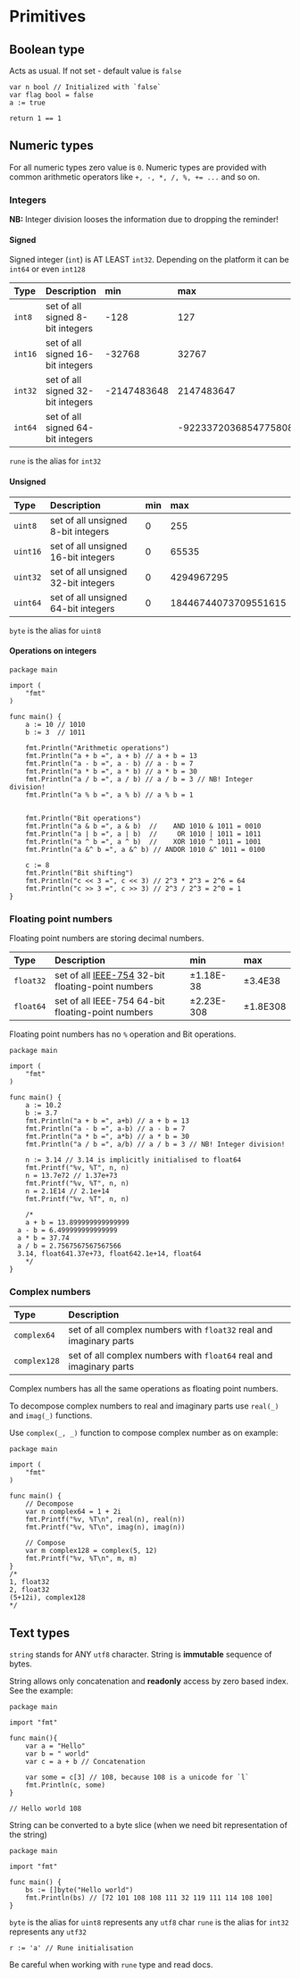 # Primitives

## Boolean type
Acts as usual. If not set - default value is `false`
```
var n bool // Initialized with `false`
var flag bool = false
a := true

return 1 == 1 
```

## Numeric types
For all numeric types zero value is `0`.
Numeric types are provided with common arithmetic operators like `+, -, *, /, %, += ...` and so on.

### Integers

**NB:** Integer division looses the information due to dropping the reminder!

#### Signed

Signed integer (`int`) is AT LEAST `int32`. Depending on the platform it can be `int64` or even `int128`

| Type | Description | min | max |
|:--- |:---- |:- |:- |
|`int8` | set of all signed 8-bit integers | -128 | 127 |
| `int16` | set of all signed 16-bit integers | -32768 | 32767 |
| `int32` | set of all signed 32-bit integers | -2147483648 | 2147483647 |
| `int64` | set of all signed 64-bit integers | | -9223372036854775808 | 9223372036854775807 |

`rune` is the alias for `int32`

#### Unsigned
| Type | Description | min | max |
|:--- |:---- |:- |:- |
| `uint8` | set of all unsigned 8-bit integers | 0 | 255 |
| `uint16` | set of all unsigned 16-bit integers | 0 | 65535 |
| `uint32` | set of all unsigned 32-bit integers | 0 | 4294967295 |
| `uint64` | set of all unsigned 64-bit integers | 0 | 18446744073709551615 |

`byte` is the alias for `uint8` 

#### Operations on integers 
```
package main

import (
	"fmt"
)

func main() {
	a := 10 // 1010
	b := 3  // 1011
	
	fmt.Println("Arithmetic operations")
	fmt.Println("a + b =", a + b) // a + b = 13
	fmt.Println("a - b =", a - b) // a - b = 7
	fmt.Println("a * b =", a * b) // a * b = 30
	fmt.Println("a / b =", a / b) // a / b = 3 // NB! Integer division!
	fmt.Println("a % b =", a % b) // a % b = 1
	
	
	fmt.Println("Bit operations")
	fmt.Println("a & b =", a & b)  //    AND 1010 & 1011 = 0010
	fmt.Println("a | b =", a | b)  //     OR 1010 | 1011 = 1011
	fmt.Println("a ^ b =", a ^ b)  //    XOR 1010 ^ 1011 = 1001 
	fmt.Println("a &^ b =", a &^ b) // ANDOR 1010 &^ 1011 = 0100 
	
	c := 8
	fmt.Println("Bit shifting")
	fmt.Println("c << 3 =", c << 3) // 2^3 * 2^3 = 2^6 = 64
	fmt.Println("c >> 3 =", c >> 3) // 2^3 / 2^3 = 2^0 = 1
}
```

### Floating point numbers
Floating point numbers are storing decimal numbers. 

| Type | Description | min | max |
|:--- |:---- |:- |:- |
| `float32` | set of all [IEEE-754](https://en.wikipedia.org/wiki/IEEE_754) 32-bit floating-point numbers | ±1.18E-38 | ±3.4E38 |
| `float64` | set of all IEEE-754 64-bit floating-point numbers | ±2.23E-308 | ±1.8E308 |

Floating point numbers has no `%` operation and Bit operations.

```
package main

import (
	"fmt"
)

func main() {
	a := 10.2
	b := 3.7
	fmt.Println("a + b =", a+b) // a + b = 13
	fmt.Println("a - b =", a-b) // a - b = 7
	fmt.Println("a * b =", a*b) // a * b = 30
	fmt.Println("a / b =", a/b) // a / b = 3 // NB! Integer division!
	
	n := 3.14 // 3.14 is implicitly initialised to float64
	fmt.Printf("%v, %T", n, n)
	n = 13.7e72 // 1.37e+73
	fmt.Printf("%v, %T", n, n)
	n = 2.1E14 // 2.1e+14
	fmt.Printf("%v, %T", n, n)
	
	/*
	a + b = 13.899999999999999
  a - b = 6.499999999999999
  a * b = 37.74
  a / b = 2.7567567567567566
  3.14, float641.37e+73, float642.1e+14, float64
	*/
}

```

### Complex numbers

| Type | Description |
|:--- |:---- |
| `complex64` | set of all complex numbers with `float32` real and imaginary parts |
| `complex128` | set of all complex numbers with `float64` real and imaginary parts |

Complex numbers has all the same operations as floating point numbers.

To decompose complex numbers to real and imaginary parts use `real(_)` and `imag(_)` functions.

Use `complex(_, _)` function to compose complex number as on example:

```
package main

import (
	"fmt"
)

func main() {
	// Decompose
	var n complex64 = 1 + 2i 
	fmt.Printf("%v, %T\n", real(n), real(n))
	fmt.Printf("%v, %T\n", imag(n), imag(n))
	
	// Compose
	var m complex128 = complex(5, 12) 
	fmt.Printf("%v, %T\n", m, m)	
}
/*
1, float32
2, float32
(5+12i), complex128
*/
```

## Text types

`string` stands for ANY `utf8` character. String is **immutable** sequence of bytes. 

String allows only concatenation and **readonly** access by zero based index. See the example:

```
package main

import "fmt"

func main(){
    var a = "Hello"
    var b = " world"
    var c = a + b // Concatenation

    var some = c[3] // 108, because 108 is a unicode for `l`
    fmt.Println(c, some)
}

// Hello world 108 
```

String can be converted to a byte slice (when we need bit representation of the string)

```
package main

import "fmt"

func main() {
	bs := []byte("Hello world")
	fmt.Println(bs) // [72 101 108 108 111 32 119 111 114 108 100]
}

```

`byte` is the alias for `uint8`  represents any `utf8` char
`rune` is the alias for `int32`  represents any `utf32` 

```
r := 'a' // Rune initialisation
```

Be careful when working with `rune` type and read docs.